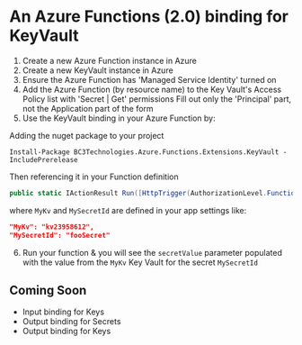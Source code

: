 # An Azure Functions (2.0) binding for KeyVault
1. Create a new Azure Function instance in Azure
1. Create a new KeyVault instance in Azure
1. Ensure the Azure Function has 'Managed Service Identity' turned on
1. Add the Azure Function (by resource name) to the Key Vault's Access Policy list with 'Secret | Get' permissions
	Fill out only the 'Principal' part, not the Application part of the form
1. Use the KeyVault binding in your Azure Function by:

Adding the nuget package to your project

~~~
Install-Package BC3Technologies.Azure.Functions.Extensions.KeyVault -IncludePrerelease
~~~

Then referencing it in your Function definition

```csharp
public static IActionResult Run([HttpTrigger(AuthorizationLevel.Function, "get", Route = null)]HttpRequest req, [KeyVaultSecret(@"MyKv", @"MySecretId")]string secretValue, ILogger log)
```

where `MyKv` and `MySecretId` are defined in your app settings like:
```json
"MyKv": "kv23958612",
"MySecretId": "fooSecret"
```

6. Run your function & you will see the `secretValue` parameter populated with the value from the `MyKv` Key Vault for the secret `MySecretId`

## Coming Soon
- Input binding for Keys
- Output binding for Secrets
- Output binding for Keys